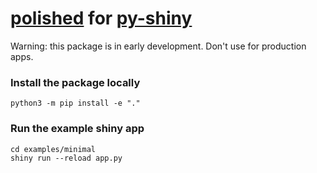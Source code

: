 # [polished](https://github.com/Tychobra/polished) for [py-shiny](https://github.com/rstudio/py-shiny/)

Warning: this package is in early development.  Don't use for production apps.

### Install the package locally

```terminal
python3 -m pip install -e "."
```

### Run the example shiny app

```terminal
cd examples/minimal
shiny run --reload app.py
```
